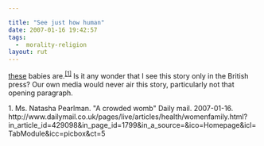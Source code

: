 ```yaml
---

title: "See just how human"
date: 2007-01-16 19:42:57
tags:
  -  morality-religion
layout: rut
---
```


[these][ref1] babies are.<sup>[\[1\]][ref2]</sup>  Is it any wonder that I see this story only in the British press?  Our own media would never air this story, particularly not that opening paragraph.

<div markdown="1" class="postrefs">
1. Ms. Natasha Pearlman.  "A crowded womb" Daily mail.  2007-01-16.  http://www.dailymail.co.uk/pages/live/articles/health/womenfamily.html?in_article_id=429098&in_page_id=1799&in_a_source=&ico=Homepage&icl=TabModule&icc=picbox&ct=5 
</div>

[ref1]: http://www.dailymail.co.uk/pages/live/articles/health/womenfamily.html?in_article_id=429098&in_page_id=1799&in_a_source=&ico=Homepage&icl=TabModule&icc=picbox&ct=5  "Daily Mail | A crowded womb"
[ref2]: http://www.dailymail.co.uk/pages/live/articles/health/womenfamily.html?in_article_id=429098&in_page_id=1799&in_a_source=&ico=Homepage&icl=TabModule&icc=picbox&ct=5  "Daily Mail | A crowded womb"

